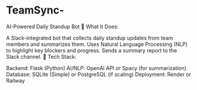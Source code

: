 # TeamSync-
AI-Powered Daily Standup Bot
📌 What It Does:

A Slack-integrated bot that collects daily standup updates from team members and summarizes them.
Uses Natural Language Processing (NLP) to highlight key blockers and progress.
Sends a summary report to the Slack channel.
📌 Tech Stack:

Backend: Flask (Python)
AI/NLP: OpenAI API or Spacy (for summarization)
Database: SQLite (Simple) or PostgreSQL (if scaling)
Deployment: Render or Railway
